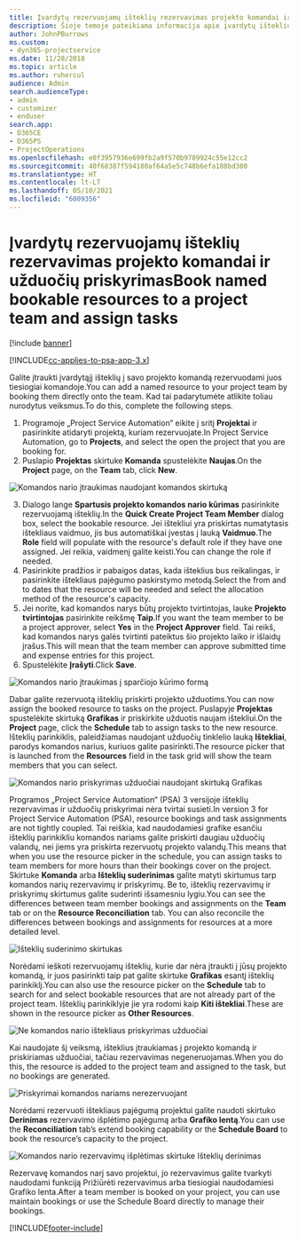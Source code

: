 ```yaml
---
title: Įvardytų rezervuojamų išteklių rezervavimas projekto komandai ir užduočių priskyrimas
description: Šioje temoje pateikiama informacija apie įvardytų išteklių rezervavimą projektų komandoms ir jų priskyrimą užduotims.
author: JohnPBurrows
ms.custom:
- dyn365-projectservice
ms.date: 11/28/2018
ms.topic: article
ms.author: ruhercul
audience: Admin
search.audienceType:
- admin
- customizer
- enduser
search.app:
- D365CE
- D365PS
- ProjectOperations
ms.openlocfilehash: e0f3957936e699fb2a9f570b9789924c55e12cc2
ms.sourcegitcommit: 40f68387f594180af64a5e5c748b6efa188bd300
ms.translationtype: HT
ms.contentlocale: lt-LT
ms.lasthandoff: 05/10/2021
ms.locfileid: "6009356"
---
```

# <a name="book-named-bookable-resources-to-a-project-team-and-assign-tasks"></a><span data-ttu-id="c0a03-103">Įvardytų rezervuojamų išteklių rezervavimas projekto komandai ir užduočių priskyrimas</span><span class="sxs-lookup"><span data-stu-id="c0a03-103">Book named bookable resources to a project team and assign tasks</span></span> 

[!include [banner](../includes/psa-now-project-operations.md)]

[!INCLUDE[cc-applies-to-psa-app-3.x](../includes/cc-applies-to-psa-app-3x.md)]

<span data-ttu-id="c0a03-104">Galite įtraukti įvardytąjį išteklių į savo projekto komandą rezervuodami juos tiesiogiai komandoje.</span><span class="sxs-lookup"><span data-stu-id="c0a03-104">You can  add a named resource to your project team by booking them directly onto the team.</span></span> <span data-ttu-id="c0a03-105">Kad tai padarytumėte atlikite toliau nurodytus veiksmus.</span><span class="sxs-lookup"><span data-stu-id="c0a03-105">To do this, complete the following steps.</span></span>

1. <span data-ttu-id="c0a03-106">Programoje „Project Service Automation“ eikite į sritį **Projektai** ir pasirinkite atidaryti projektą, kuriam rezervuojate.</span><span class="sxs-lookup"><span data-stu-id="c0a03-106">In  Project Service Automation, go to **Projects**, and select the open the project that you are booking for.</span></span>
2. <span data-ttu-id="c0a03-107">Puslapio **Projektas** skirtuke **Komanda** spustelėkite **Naujas**.</span><span class="sxs-lookup"><span data-stu-id="c0a03-107">On the **Project** page, on the **Team** tab, click **New**.</span></span> 

![Komandos nario įtraukimas naudojant komandos skirtuką](media/RM-how-to-1.png)

3. <span data-ttu-id="c0a03-109">Dialogo lange **Spartusis projekto komandos nario kūrimas** pasirinkite rezervuojamą išteklių.</span><span class="sxs-lookup"><span data-stu-id="c0a03-109">In the **Quick Create Project Team Member** dialog box, select the bookable resource.</span></span> <span data-ttu-id="c0a03-110">Jei ištekliui yra priskirtas numatytasis ištekliaus vaidmuo, jis bus automatiškai įvestas į lauką **Vaidmuo**.</span><span class="sxs-lookup"><span data-stu-id="c0a03-110">The **Role** field will populate with the resource's default role if they have one assigned.</span></span> <span data-ttu-id="c0a03-111">Jei reikia, vaidmenį galite keisti.</span><span class="sxs-lookup"><span data-stu-id="c0a03-111">You can change the role if needed.</span></span> 
4. <span data-ttu-id="c0a03-112">Pasirinkite pradžios ir pabaigos datas, kada išteklius bus reikalingas, ir pasirinkite ištekliaus pajėgumo paskirstymo metodą.</span><span class="sxs-lookup"><span data-stu-id="c0a03-112">Select the from and to dates that the resource will be needed and select the allocation method of the resource's capacity.</span></span> 
5. <span data-ttu-id="c0a03-113">Jei norite, kad komandos narys būtų projekto tvirtintojas, lauke **Projekto tvirtintojas** pasirinkite reikšmę **Taip**.</span><span class="sxs-lookup"><span data-stu-id="c0a03-113">If you want the team member to be a project approver, select **Yes** in the **Project Approver** field.</span></span> <span data-ttu-id="c0a03-114">Tai reikš, kad komandos narys galės tvirtinti pateiktus šio projekto laiko ir išlaidų įrašus.</span><span class="sxs-lookup"><span data-stu-id="c0a03-114">This will mean that the team member can approve submitted time and expense entries for this project.</span></span> 
6. <span data-ttu-id="c0a03-115">Spustelėkite **Įrašyti**.</span><span class="sxs-lookup"><span data-stu-id="c0a03-115">Click **Save**.</span></span>

![Komandos nario įtraukimas į sparčiojo kūrimo formą](media/RM-how-to-2.png)


<span data-ttu-id="c0a03-117">Dabar galite rezervuotą išteklių priskirti projekto užduotims.</span><span class="sxs-lookup"><span data-stu-id="c0a03-117">You can now assign the booked resource to tasks on the project.</span></span> <span data-ttu-id="c0a03-118">Puslapyje **Projektas** spustelėkite skirtuką **Grafikas** ir priskirkite užduotis naujam ištekliui.</span><span class="sxs-lookup"><span data-stu-id="c0a03-118">On the **Project** page, click the **Schedule** tab to assign tasks to the new resource.</span></span> <span data-ttu-id="c0a03-119">Išteklių parinkiklis, paleidžiamas naudojant užduočių tinklelio lauką **Ištekliai**, parodys komandos narius, kuriuos galite pasirinkti.</span><span class="sxs-lookup"><span data-stu-id="c0a03-119">The resource picker that is launched from the **Resources** field in the task grid will show the team members that you can select.</span></span>

![Komandos nario priskyrimas užduočiai naudojant skirtuką Grafikas](media/RM-how-to-3.png)

<span data-ttu-id="c0a03-121">Programos „Project Service Automation“ (PSA) 3 versijoje išteklių rezervavimas ir užduočių priskyrimai nėra tvirtai susieti.</span><span class="sxs-lookup"><span data-stu-id="c0a03-121">In version 3 for Project Service Automation (PSA), resource bookings and task assignments are not tightly coupled.</span></span> <span data-ttu-id="c0a03-122">Tai reiškia, kad naudodamiesi grafike esančiu išteklių parinkikliu komandos nariams galite priskirti daugiau užduočių valandų, nei jiems yra priskirta rezervuotų projekto valandų.</span><span class="sxs-lookup"><span data-stu-id="c0a03-122">This means that when you use the resource picker in the schedule, you can assign tasks to team members for more hours than their bookings cover on the project.</span></span>
<span data-ttu-id="c0a03-123">Skirtuke **Komanda** arba **Išteklių suderinimas** galite matyti skirtumus tarp komandos narių rezervavimų ir priskyrimų. Be to, išteklių rezervavimų ir priskyrimų skirtumus galite suderinti išsamesniu lygiu.</span><span class="sxs-lookup"><span data-stu-id="c0a03-123">You can see the differences between team member bookings and assignments on the **Team** tab or on the **Resource Reconciliation** tab. You can also reconcile the differences between bookings and assignments for resources at a more detailed level.</span></span>

![Išteklių suderinimo skirtukas](media/RM-how-to-4.png)

<span data-ttu-id="c0a03-125">Norėdami ieškoti rezervuojamų išteklių, kurie dar nėra įtraukti į jūsų projekto komandą, ir juos pasirinkti taip pat galite skirtuke **Grafikas** esantį išteklių parinkiklį.</span><span class="sxs-lookup"><span data-stu-id="c0a03-125">You can also use the resource picker on the **Schedule** tab to search for and select bookable resources that are not already part of the project team.</span></span> <span data-ttu-id="c0a03-126">Išteklių parinkiklyje jie yra rodomi kaip **Kiti ištekliai**.</span><span class="sxs-lookup"><span data-stu-id="c0a03-126">These are shown in the resource picker as **Other Resources**.</span></span>

![Ne komandos nario ištekliaus priskyrimas užduočiai](media/RM-how-to-5.png)

<span data-ttu-id="c0a03-128">Kai naudojate šį veiksmą, išteklius įtraukiamas į projekto komandą ir priskiriamas užduočiai, tačiau rezervavimas negeneruojamas.</span><span class="sxs-lookup"><span data-stu-id="c0a03-128">When you do this, the resource is added to the project team and assigned to the task, but no bookings are generated.</span></span>

![Priskyrimai komandos nariams nerezervuojant](media/RM-how-to-6.png)

<span data-ttu-id="c0a03-130">Norėdami rezervuoti ištekliaus pajėgumą projektui galite naudoti skirtuko **Derinimas** rezervavimo išplėtimo pajėgumą arba **Grafiko lentą**.</span><span class="sxs-lookup"><span data-stu-id="c0a03-130">You can use the **Reconciliation** tab’s extend booking capability or the **Schedule Board** to book the resource’s capacity to the project.</span></span>

![Komandos nario rezervavimų išplėtimas skirtuke Išteklių derinimas](media/RM-how-to-7.png)

<span data-ttu-id="c0a03-132">Rezervavę komandos narį savo projektui, jo rezervavimus galite tvarkyti naudodami funkciją Prižiūrėti rezervavimus arba tiesiogiai naudodamiesi Grafiko lenta.</span><span class="sxs-lookup"><span data-stu-id="c0a03-132">After a team member is booked on your project, you can use maintain bookings or use the Schedule Board directly to manage their bookings.</span></span>


[!INCLUDE[footer-include](../includes/footer-banner.md)]